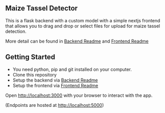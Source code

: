 ## Maize Tassel Detector

This is a flask backend with a custom model with a simple nextjs frontend that allows you to drag and drop or select files for upload for maize tassel detection.

More detail can be found in [Backend Readme](https://github.com/RelativelyFine/Inferencing-Interface/blob/main/Backend/README.md) and [Frontend Readme](https://github.com/RelativelyFine/Inferencing-Interface/blob/main/Frontend/README.md)

## Getting Started
- You need python, pip and git installed on your computer. 
- Clone this repository
- Setup the backend via [Backend Readme](https://github.com/RelativelyFine/Inferencing-Interface/blob/main/Backend/README.md)
- Setup the frontend via [Frontend Readme](https://github.com/RelativelyFine/Inferencing-Interface/blob/main/Frontend/README.md)

Open [http://localhost:3000](http://localhost:3000) with your browser to interact with the app.

(Endpoints are hosted at [http://localhost:5000](http://localhost:5000))


